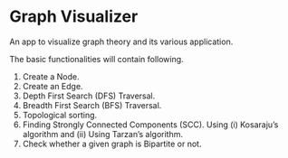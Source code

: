 # Graph Visualizer

An app to visualize graph theory and its various application.

The basic functionalities will contain following.
1. Create a Node.
2. Create an Edge.
3. Depth First Search (DFS) Traversal.
4. Breadth First Search (BFS) Traversal.
5. Topological sorting.
6. Finding Strongly Connected Components (SCC). Using (i) Kosaraju’s algorithm and (ii) Using Tarzan’s algorithm.
7. Check whether a given graph is Bipartite or not.
